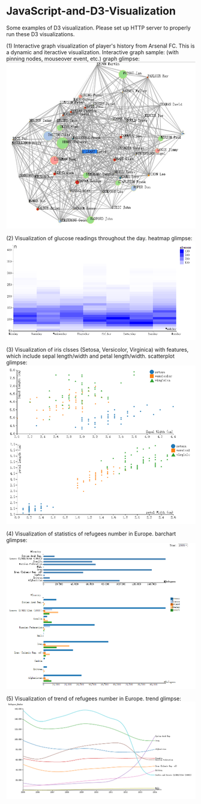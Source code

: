 # JavaScript-and-D3-Visualization

Some examples of D3 visualization. Please set up HTTP server to properly run these D3 visualizations. 

(1) Interactive graph visualization of player's history from Arsenal FC. This is a dynamic and iteractive visualization. 
Interactive graph sample: (with pinning nodes, mouseover event, etc.)
graph glimpse:
![image](https://github.com/Aeroone/JavaScript-and-D3-Visualization/blob/master/interactive%20graph%20visualization%20for%20players'%20history%20in%20Arsenal/linear_nodes.jpg)

(2) Visualization of glucose readings throughout the day.
heatmap glimpse:
![image](https://github.com/Aeroone/JavaScript-and-D3-Visualization/blob/master/visualization%20for%20glucose%20per%20day/heatmap.png)

(3) Visualization of iris clsses (Setosa, Versicolor, Virginica) with features, which include sepal length/width and petal length/width.
scatterplot glimpse:
![image](https://github.com/Aeroone/JavaScript-and-D3-Visualization/blob/master/visualization%20for%20iris%20features/scatter_plots.png)

(4) Visualization of statistics of refugees number in Europe.
barchart glimpse:
![image](https://github.com/Aeroone/JavaScript-and-D3-Visualization/blob/master/visualization%20for%20refugees%20number/bars.png)

(5) Visualization of trend of refugees number in Europe.
trend glimpse:
![image](https://github.com/Aeroone/JavaScript-and-D3-Visualization/blob/master/visualization%20for%20trend%20of%20refugees%20number/trend.png)
